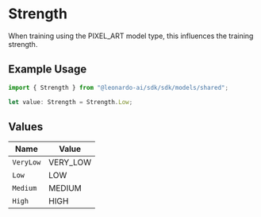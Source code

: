 # Strength

When training using the PIXEL_ART model type, this influences the training strength.

## Example Usage

```typescript
import { Strength } from "@leonardo-ai/sdk/sdk/models/shared";

let value: Strength = Strength.Low;
```

## Values

| Name      | Value     |
| --------- | --------- |
| `VeryLow` | VERY_LOW  |
| `Low`     | LOW       |
| `Medium`  | MEDIUM    |
| `High`    | HIGH      |